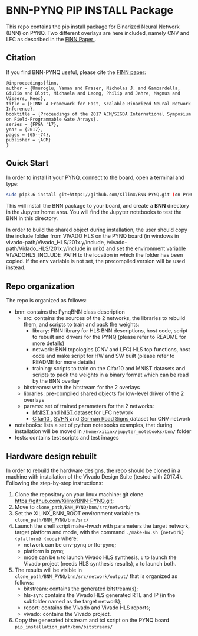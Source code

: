# BNN-PYNQ PIP INSTALL Package

This repo contains the pip install package for Binarized Neural Network (BNN) on PYNQ. 
Two different overlays are here included, namely CNV and LFC as described in the <a href="https://arxiv.org/abs/1612.07119" target="_blank"> FINN Paper </a>. 

## Citation
If you find BNN-PYNQ useful, please cite the <a href="https://arxiv.org/abs/1612.07119" target="_blank">FINN paper</a>:

    @inproceedings{finn,
    author = {Umuroglu, Yaman and Fraser, Nicholas J. and Gambardella, Giulio and Blott, Michaela and Leong, Philip and Jahre, Magnus and Vissers, Kees},
    title = {FINN: A Framework for Fast, Scalable Binarized Neural Network Inference},
    booktitle = {Proceedings of the 2017 ACM/SIGDA International Symposium on Field-Programmable Gate Arrays},
    series = {FPGA '17},
    year = {2017},
    pages = {65--74},
    publisher = {ACM}
    }

## Quick Start

In order to install it your PYNQ, connect to the board, open a terminal and type:

```bash
sudo pip3.6 install git+https://github.com/Xilinx/BNN-PYNQ.git (on PYNQ v2.0
```

This will install the BNN package to your board, and create a **BNN** directory in the Jupyter home area. You will find the Jupyter notebooks to test the BNN in this directory. 

In order to build the shared object during installation, the user should copy the include folder from VIVADO HLS on the PYNQ board (in windows in vivado-path/Vivado_HLS/201x.y/include, /vivado-path/Vidado_HLS/201x.y/include in unix) and set the environment variable VIVADOHLS_INCLUDE_PATH to the location in which the folder has been copied.
If the env variable is not set, the precompiled version will be used instead. 
 
## Repo organization 

The repo is organized as follows:

-	bnn: contains the PynqBNN class description
	-	src: contains the sources of the 2 networks, the libraries to rebuild them, and scripts to train and pack the weights:
		- library: FINN library for HLS BNN descriptions, host code, script to rebuilt and drivers for the PYNQ (please refer to README for more details)
		- network: BNN topologies (CNV and LFC) HLS top functions, host code and make script for HW and SW built (please refer to README for more details)
        - training: scripts to train on the Cifar10 and MNIST datasets and scripts to pack the weights in a binary format which can be read by the BNN overlay
	-	bitstreams: with the bitstream for the 2 overlays
	-	libraries: pre-compiled shared objects for low-level driver of the 2 overlays
	-	params: set of trained parameters for the 2 networks:
		- <a href="http://yann.lecun.com/exdb/mnist/" target="_blank"> MNIST </a> and <a href="https://www.nist.gov/srd/nist-special-database-19" target="_blank"> NIST </a> dataset for LFC network
		- <a href="https://www.cs.toronto.edu/~kriz/cifar.html" target="_blank"> Cifar10 </a>, <a href="http://ufldl.stanford.edu/housenumbers/" target="_blank"> SVHN </a> and <a href="http://benchmark.ini.rub.de/?section=gtsdb&subsection=dataset" target="_blank"> German Road Signs </a> dataset for CNV network
-	notebooks: lists a set of python notebooks examples, that during installation will be moved in `/home/xilinx/jupyter_notebooks/bnn/` folder
-	tests: contains test scripts and test images

## Hardware design rebuilt

In order to rebuild the hardware designs, the repo should be cloned in a machine with installation of the Vivado Design Suite (tested with 2017.4). 
Following the step-by-step instructions:

1.	Clone the repository on your linux machine: git clone https://github.com/Xilinx/BNN-PYNQ.git;
2.	Move to `clone_path/BNN_PYNQ/bnn/src/network/`
3.	Set the XILINX_BNN_ROOT environment variable to `clone_path/BNN_PYNQ/bnn/src/`
4.	Launch the shell script make-hw.sh with parameters the target network, target platform and mode, with the command `./make-hw.sh {network} {platform} {mode}` where:
	- network can be cnv-pynq or lfc-pynq;
	- platform is pynq;
	- mode can be `h` to launch Vivado HLS synthesis, `b` to launch the Vivado project (needs HLS synthesis results), `a` to launch both.
5.	The results will be visible in `clone_path/BNN_PYNQ/bnn/src/network/output/` that is organized as follows:
	- bitstream: contains the generated bitstream(s);
	- hls-syn: contains the Vivado HLS generated RTL and IP (in the subfolder named as the target network);
	- report: contains the Vivado and Vivado HLS reports;
	- vivado: contains the Vivado project.
6.	Copy the generated bitstream and tcl script on the PYNQ board `pip_installation_path/bnn/bitstreams/`

